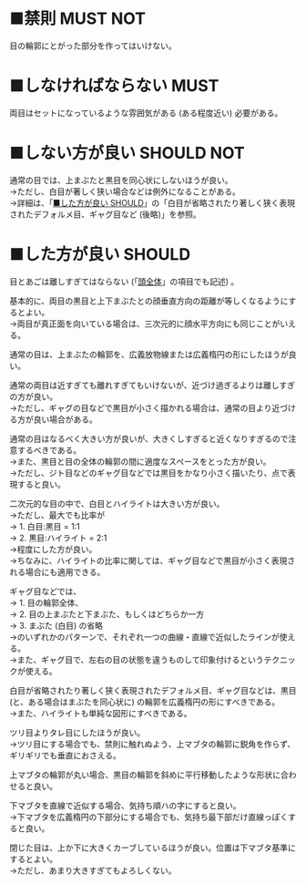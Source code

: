 ﻿# ■禁則 MUST NOT
目の輪郭にとがった部分を作ってはいけない。  

# ■しなければならない MUST
両目はセットになっているような雰囲気がある (ある程度近い) 必要がある。  

# ■しない方が良い SHOULD NOT
通常の目では、上まぶたと黒目を同心状にしないほうが良い。  
→ただし、白目が著しく狭い場合などは例外になることがある。  
→詳細は、「[■した方が良い SHOULD](#した方が良い-should)」の「白目が省略されたり著しく狭く表現されたデフォルメ目、ギャグ目など (後略)」を参照。  

# ■した方が良い SHOULD
目とあごは離しすぎてはならない (「[頭全体](頭全体.md)」の項目でも記述) 。  

基本的に、両目の黒目と上下まぶたとの顔垂直方向の距離が等しくなるようにするとよい。  
→両目が真正面を向いている場合は、三次元的に顔水平方向にも同じことがいえる。  

通常の目は、上まぶたの輪郭を、広義放物線または広義楕円の形にしたほうが良い。  

通常の両目は近すぎても離れすぎてもいけないが、近づけ過ぎるよりは離しすぎの方が良い。  
→ただし、ギャグの目などで黒目が小さく描かれる場合は、通常の目より近づける方が良い場合がある。  

通常の目はなるべく大きい方が良いが、大きくしすぎると近くなりすぎるので注意するべきである。  
→また、黒目と目の全体の輪郭の間に適度なスペースをとった方が良い。  
→ただし、ジト目などのギャグ目などでは黒目をかなり小さく描いたり、点で表現すると良い。  

二次元的な目の中で、白目とハイライトは大きい方が良い。  
→ただし、最大でも比率が  
→ 1. 白目:黒目 = 1:1  
→ 2. 黒目:ハイライト = 2:1  
→程度にした方が良い。  
→ちなみに、ハイライトの比率に関しては、ギャグ目などで黒目が小さく表現される場合にも適用できる。  

ギャグ目などでは、  
→ 1. 目の輪郭全体、  
→ 2. 目の上まぶたと下まぶた、もしくはどちらか一方  
→ 3. まぶた (白目) の省略  
→のいずれかのパターンで、それぞれ一つの曲線・直線で近似したラインが使える。  
→また、ギャグ目で、左右の目の状態を違うものして印象付けるというテクニックが使える。  

白目が省略されたり著しく狭く表現されたデフォルメ目、ギャグ目などは、黒目 (と、ある場合はまぶたを同心状に) の輪郭を広義楕円の形にすべきである。  
→また、ハイライトも単純な図形にすべきである。  

ツリ目よりタレ目にしたほうが良い。  
→ツリ目にする場合でも、禁則に触れぬよう、上マブタの輪郭に鋭角を作らず、ギリギリでも垂直におさえる。  

上マブタの輪郭が丸い場合、黒目の輪郭を斜めに平行移動したような形状に合わせると良い。  

下マブタを直線で近似する場合、気持ち順ハの字にすると良い。  
→下マブタを広義楕円の下部分にする場合でも、気持ち最下部だけ直線っぽくすると良い。  

閉じた目は、上か下に大きくカーブしているほうが良い。位置は下マブタ基準にするとよい。  
→ただし、あまり大きすぎてもよろしくない。  
